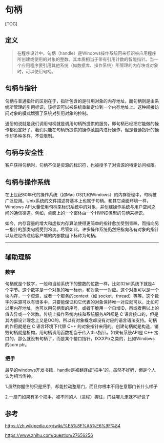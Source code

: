 # 句柄

[TOC]


## 定义

> 在程序设计中，句柄（handle）是Windows操作系统用来标识被应用程序所创建或使用的对象的整数。其本质相当于带有引用计数的智能指针。当一个应用程序要引用其他系统（如数据库、操作系统）所管理的内存块或对象时，可以使用句柄。

## 句柄与指针


句柄与普通指针的区别在于，指针包含的是引用对象的内存地址，而句柄则是由系统所管理的引用标识，该标识可以被系统重新定位到一个内存地址上。这种间接访问对象的模式增强了系统对引用对象的控制。

通俗的说就是我们调用句柄就是调用句柄所提供的服务，即句柄已经把它能做的操作都设定好了，我们只能在句柄所提供的操作范围内进行操作，但是普通指针的操作却多种多样，不受限制。

## 句柄与安全性

客户获得句柄时，句柄不仅是资源的标识符，也被授予了对资源的特定访问权限。


## 句柄与操作系统

在上世纪80年代的操作系统（如Mac OS[1]和Windows）的内存管理中，句柄被广泛应用。Unix系统的文件描述符基本上也属于句柄。和其它桌面环境一样，Windows API大量使用句柄来标识系统中的对象，并创建操作系统与用户空间之间的通信渠道。例如，桌面上的一个窗体由一个HWND类型的句柄来标识。

如今，内存容量的增大和虚拟内存算法使得更简单的指针愈加受到青睐，而指向另一指针的那类句柄受到冷淡。尽管如此，许多操作系统仍然把指向私有对象的指针以及进程传递给客户端的内部数组下标称为句柄。

---

## 辅助理解


### 数字

句柄就是个数字，一般和当前系统下的整数的位数一样，比如32bit系统下就是4个字节。这个数字是一个对象的唯一标示，和对象一一对应。这个对象可以是一个块内存，一个资源，或者一个服务的context（如 socket，thread）等等。这个数字的来源可以有很多中，只要能保证和它代表的对象保持唯一对应就可以，比如可以用内存地址，也可以用句柄表的序号，或者干脆用一个自增ID，再或者用以上的值去异或一个常数。传统上操作系统内核和系统服务API都是 C 语言接口的，但是其内部设计理念上又是OO的，所以有对象概念却没有对应的语言语法支持。句柄的作用就是在 C 语言环境下代替 C++ 的对象指针来用的。创建句柄就是构造，销毁句柄就是析构，用句柄调用函数相当于传入this指针。如果有系统API是  C++ 接口的，那么就没有句柄了，而是某个接口指针，IXXXPtr之类的，比如Windows的com ptr。

### 把手

最早的windows开发书籍，handle是被翻译成“把手”的。虽然不好听，但是个人认为相当传神。

1.虽然你握住的只是把手，却能拉动整扇门，而且你根本不用在意那门长什么样子

2.一扇门如果有多个把手，被不同的人（进程）握住，门往哪儿走就不好说了



## 参考

https://zh.wikipedia.org/wiki/%E5%8F%A5%E6%9F%84

https://www.zhihu.com/question/27656256

